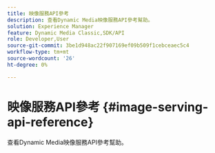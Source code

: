```yaml
---
title: 映像服務API參考
description: 查看Dynamic Media映像服務API參考幫助。
solution: Experience Manager
feature: Dynamic Media Classic,SDK/API
role: Developer,User
source-git-commit: 3be1d948ac22f907169ef09b509f1cebceaec5c4
workflow-type: tm+mt
source-wordcount: '26'
ht-degree: 0%

---
```



# 映像服務API參考 {#image-serving-api-reference}

查看Dynamic Media映像服務API參考幫助。
